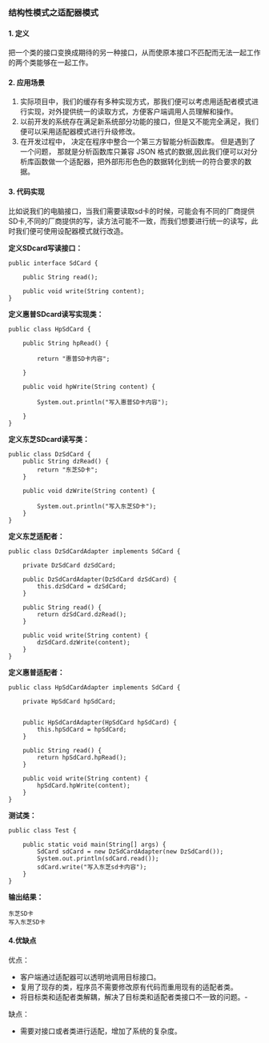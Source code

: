 ### 结构性模式之适配器模式

#### 1. 定义

把一个类的接口变换成期待的另一种接口，从而使原本接口不匹配而无法一起工作的两个类能够在一起工作。

#### 2. 应用场景

1. 实际项目中，我们的缓存有多种实现方式，那我们便可以考虑用适配者模式进行实现，对外提供统一的读取方式，方便客户端调用人员理解和操作。
2. 以前开发的系统存在满足新系统部分功能的接口，但是又不能完全满足，我们便可以采用适配器模式进行升级修改。
3. 在开发过程中， 决定在程序中整合一个第三方智能分析函数库。 但是遇到了一个问题， 那就是分析函数库只兼容 JSON 格式的数据,因此我们便可以对分析库函数做一个适配器，把外部形形色色的数据转化到统一的符合要求的数据。

#### 3. 代码实现

比如说我们的电脑接口，当我们需要读取sd卡的时候，可能会有不同的厂商提供SD卡,不同的厂商提供的写，读方法可能不一致，而我们想要进行统一的读写，此时我们便可使用设配器模式就行改造。



**定义SDcard写读接口：**

```
public interface SdCard {

    public String read();
    
    public void write(String content);
}
```



**定义惠普SDcard读写实现类：**

```
public class HpSdCard {

    public String hpRead() {

        return "惠普SD卡内容";

    }

    public void hpWrite(String content) {

        System.out.println("写入惠普SD卡内容");

    }
}

```

**定义东芝SDcard读写类：**

```
public class DzSdCard {
    public String dzRead() {
        return "东芝SD卡";
    }

    public void dzWrite(String content) {

        System.out.println("写入东芝SD卡");
    }
}

```

**定义东芝适配者：**

```
public class DzSdCardAdapter implements SdCard {

    private DzSdCard dzSdCard;

    public DzSdCardAdapter(DzSdCard dzSdCard) {
        this.dzSdCard = dzSdCard;
    }

    public String read() {
        return dzSdCard.dzRead();
    }

    public void write(String content) {
        dzSdCard.dzWrite(content);
    }
}

```

**定义惠普适配者：**

```
public class HpSdCardAdapter implements SdCard {

    private HpSdCard hpSdCard;


    public HpSdCardAdapter(HpSdCard hpSdCard) {
        this.hpSdCard = hpSdCard;
    }

    public String read() {
        return hpSdCard.hpRead();
    }

    public void write(String content) {
        hpSdCard.hpWrite(content);
    }
}
```

**测试类：**

```
public class Test {

    public static void main(String[] args) {
        SdCard sdCard = new DzSdCardAdapter(new DzSdCard());
        System.out.println(sdCard.read());
        sdCard.write("写入东芝sd卡内容");
    }
}
```

**输出结果：**

```
东芝SD卡
写入东芝SD卡
```



#### 4.优缺点

优点：

- 客户端通过适配器可以透明地调用目标接口。
- 复用了现存的类，程序员不需要修改原有代码而重用现有的适配者类。
- 将目标类和适配者类解耦，解决了目标类和适配者类接口不一致的问题。-

缺点：

- 需要对接口或者类进行适配，增加了系统的复杂度。